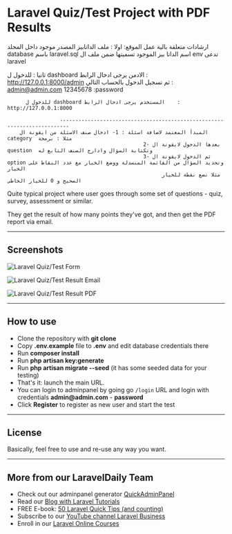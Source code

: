 # Laravel Quiz/Test Project with PDF Results

ارشادات متعلقة بالية عمل الموقع:
اولا : ملف الداتابيز المصدر موجود داخل المجلد database باسم laravel.sql 
 اسم الداتا بيز الموجود تسميتها ضمن ملف ال env تدعى laravel

ثانيا : للدخول ل dashboard الادمن يرجى ادخال الرابط    :  http://127.0.0.1:8000/admin 
          ثم تسجيل الدخول بالحساب التالي :
                                                                 admin@admin.com
                                                                   12345678 :password

          للدخول ل dashboard المستخدم يرجى ادخال الرابط    :  http://127.0.0.1:8000

                     -------------------------------------------------------------------------
        المبدأ المعتمد لاضافة اسئلة : 1- ادخال صنف الاسئلة من ايقونة ال category  مثلا : برمجة
                                                2- بعدها الدخول لايقونة ال question  وتكتابة السؤال وادارج الصنف التابع له
                                                3- ثم الدخول لايقونة ال option وتحديد السؤال من القائمة المنسدلة ووضع الخيار مع عدد النقاط على الخيار
                                                      مثلا نضع نقطة للخيار الصحيح و 0 للخيار الخاطى 
 
Quite typical project where user goes through some set of questions - quiz, survey, assessment or similar.

They get the result of how many points they've got, and then get the PDF report via email.

- - - - -

## Screenshots 

![Laravel Quiz/Test Form](https://laraveldaily.com/wp-content/uploads/2020/01/Screen-Shot-2020-01-06-at-3.26.01-PM.png)

![Laravel Quiz/Test Result Email](https://laraveldaily.com/wp-content/uploads/2020/01/Screen-Shot-2020-01-06-at-3.26.23-PM.png)

![Laravel Quiz/Test Result PDF](https://laraveldaily.com/wp-content/uploads/2020/01/Screen-Shot-2020-01-06-at-3.26.12-PM.png)

- - - - -

## How to use

- Clone the repository with __git clone__
- Copy __.env.example__ file to __.env__ and edit database credentials there
- Run __composer install__
- Run __php artisan key:generate__
- Run __php artisan migrate --seed__ (it has some seeded data for your testing)
- That's it: launch the main URL. 
- You can login to adminpanel by going go `/login` URL and login with credentials __admin@admin.com__ - __password__
- Click __Register__ to register as new user and start the test


- - - - -

## License

Basically, feel free to use and re-use any way you want.

- - - - -

## More from our LaravelDaily Team

- Check out our adminpanel generator [QuickAdminPanel](https://quickadminpanel.com)
- Read our [Blog with Laravel Tutorials](https://laraveldaily.com)
- FREE E-book: [50 Laravel Quick Tips (and counting)](https://laraveldaily.com/free-e-book-40-laravel-quick-tips-and-counting/)
- Subscribe to our [YouTube channel Laravel Business](https://www.youtube.com/channel/UCTuplgOBi6tJIlesIboymGA)
- Enroll in our [Laravel Online Courses](https://laraveldaily.teachable.com/)
